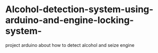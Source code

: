 # Alcohol-detection-system-using-arduino-and-engine-locking-system-
project arduino about how to detect alcohol and seize engine 
